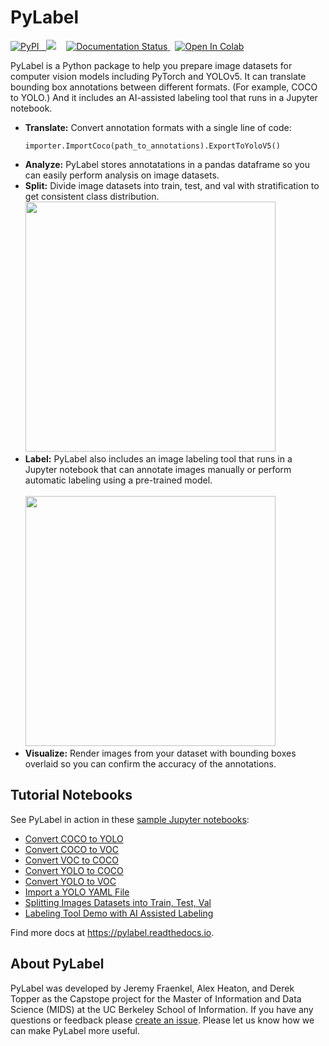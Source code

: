 # PyLabel 

<a href="https://pypi.org/project/pylabel/">
<img alt="PyPI" src="https://img.shields.io/pypi/v/pylabel?color=gre">&nbsp;&nbsp;
<img src="https://img.shields.io/pypi/dm/pylabel?style=plastic"></a>
&nbsp;&nbsp;

<a href='https://pylabel.readthedocs.io/en/latest/?badge=latest'>
    <img src='https://readthedocs.org/projects/pylabel/badge/?version=latest' alt='Documentation Status' />
</a>
&nbsp;&nbsp;<a href="https://colab.research.google.com/github/pylabel-project/samples/blob/main/coco2voc.ipynb" target="_parent"><img src="https://colab.research.google.com/assets/colab-badge.svg" alt="Open In Colab"/></a>
&nbsp;

<p><p>
PyLabel is a Python package to help you prepare image datasets for computer vision models including PyTorch and YOLOv5. It can translate bounding box annotations between different formats. (For example, COCO to YOLO.) And it includes an AI-assisted labeling tool that runs in a Jupyter notebook. 

-	**Translate:** Convert annotation formats with a single line of code: 
    ```
    importer.ImportCoco(path_to_annotations).ExportToYoloV5()
    ```
-	**Analyze:** PyLabel stores annotatations in a pandas dataframe so you can easily perform analysis on image datasets. 
-	**Split:** Divide image datasets into train, test, and val with stratification to get consistent class distribution.  <br><img src="https://raw.githubusercontent.com/pylabel-project/datasets_models/main/pylabel_assets/train_test_split.png" width=400>
-  **Label:** PyLabel also includes an image labeling tool that runs in a Jupyter notebook that can annotate images manually or perform automatic labeling using a pre-trained model.<br><br><img src="https://raw.githubusercontent.com/pylabel-project/datasets_models/main/pylabel_assets/pylaber_screenshot.png" width=400>
-	**Visualize:** Render images from your dataset with bounding boxes overlaid so you can confirm the accuracy of the annotations. 


## Tutorial Notebooks
See PyLabel in action in these [sample Jupyter notebooks](https://github.com/pylabel-project/samples/):<br>
- [Convert COCO to YOLO](https://github.com/pylabel-project/samples/blob/main/coco2yolov5.ipynb)
- [Convert COCO to VOC](https://github.com/pylabel-project/samples/blob/main/coco2voc.ipynb)
- [Convert VOC to COCO](https://github.com/pylabel-project/samples/blob/main/voc2coco.ipynb)
- [Convert YOLO to COCO](https://github.com/pylabel-project/samples/blob/main/yolo2coco.ipynb)
- [Convert YOLO to VOC](https://github.com/pylabel-project/samples/blob/main/yolo2voc.ipynb)
- [Import a YOLO YAML File](https://github.com/pylabel-project/samples/blob/main/yolo_with_yaml_importer.ipynb) 
- [Splitting Images Datasets into Train, Test, Val](https://github.com/pylabel-project/samples/blob/main/dataset_splitting.ipynb)
- [Labeling Tool Demo with AI Assisted Labeling](https://github.com/pylabel-project/samples/blob/main/pylabeler.ipynb)

Find more docs at https://pylabel.readthedocs.io. 

## About PyLabel 
PyLabel was developed by Jeremy Fraenkel, Alex Heaton, and Derek Topper as the Capstope project for the Master of Information and Data Science (MIDS) at the UC Berkeley School of Information. If you have any questions or feedback please [create an issue](https://github.com/pylabel-project/pylabel/issues). Please let us know how we can make PyLabel more useful. 
    
